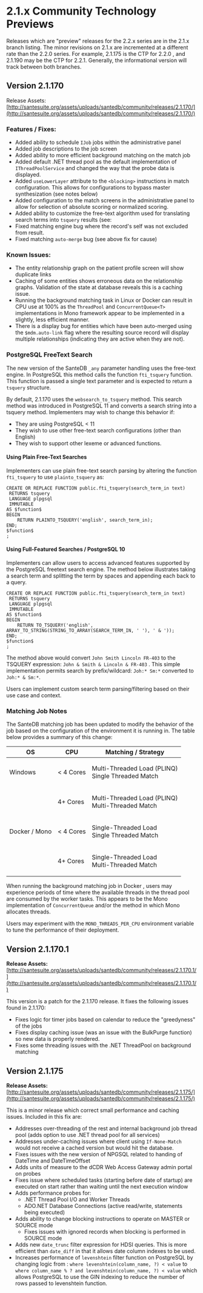 # 2.1.x Community Technology Previews

Releases which are "preview" releases for the 2.2.x series are in the 2.1.x branch listing. The minor revisions on 2.1.x are incremented at a different rate than the 2.2.0 series. For example, 2.1.175 is the CTP for 2.2.0 , and 2.1.190 may be the CTP for 2.2.1. Generally, the informational version will track between both branches.

## Version 2.1.170

Release Assets: [http://santesuite.org/assets/uploads/santedb/community/releases/2.1.170/](http://santesuite.org/assets/uploads/santedb/community/releases/2.1.170/)

### Features / Fixes:

* Added ability to schedule `IJob` jobs within the administrative panel
* Added job descriptions to the job screen
* Added ability to more efficient background matching on the match job
* Added default .NET thread pool as the default implementation of `IThreadPoolService` and changed the way that the probe data is displayed.
* Added `useLowerLayer` attribute to the `<blocking>` instructions in match configuration. This allows for configurations to bypass master synthesization (see notes below)
* Added configuration to the match screens in the administrative panel to allow for selection of absolute scoring or normalized scoring.
* Added ability to customize the free-text algorithm used for translating search terms into `tsquery` results (see:&#x20;
* Fixed matching engine bug where the record's self was not excluded from result.
* Fixed matching `auto-merge` bug (see above fix for cause)

### Known Issues:

* The entity relationship graph on the patient profile screen will show duplicate links
* Caching of some entities shows erroneous data on the relationship graphs. Validation of the state at database reveals this is a caching issue.&#x20;
* Running the background matching task in Linux or Docker can result in CPU use at 100% as the `ThreadPool` and `ConcurrentQueue<T>` implementations in Mono framework appear to be implemented in a slightly, less efficient manner.
* There is a display bug for entities which have been auto-merged using the `$mdm.auto-link` flag where the resulting source record will display multiple relationships (indicating they are active when they are not).&#x20;

### PostgreSQL FreeText Search

The new version of the SanteDB `_any` parameter handling uses the free-text engine. In PostgreSQL this method calls the function `fti_tsquery` function. This function is passed a single text parameter and is expected to return a `tsquery` structure.&#x20;

By default, 2.1.170 uses the `websearch_to_tsquery` method. This search method was introduced in PostgreSQL 11 and converts a search string into a tsquery method. Implementers may wish to change this behavior if:

* They are using PostgreSQL < 11&#x20;
* They wish to use other free-text search configurations (other than English)
* They wish to support other lexeme or advanced functions.

#### Using Plain Free-Text Searches

Implementers can use plain free-text search parsing by altering the function `fti_tsquery` to use `plainto_tsquery` as:

```
CREATE OR REPLACE FUNCTION public.fti_tsquery(search_term_in text)
 RETURNS tsquery
 LANGUAGE plpgsql
 IMMUTABLE
AS $function$
BEGIN
	RETURN PLAINTO_TSQUERY('english', search_term_in);
END;
$function$
;

```

#### Using Full-Featured Searches / PostgreSQL 10

Implementers can allow users to access advanced features supported by the PostgreSQL freetext search engine. The method below illustrates taking a search term and splitting the term by spaces and appending each back to a query.&#x20;

```
CREATE OR REPLACE FUNCTION public.fti_tsquery(search_term_in text)
 RETURNS tsquery
 LANGUAGE plpgsql
 IMMUTABLE
AS $function$
BEGIN
	RETURN TO_TSQUERY('english', ARRAY_TO_STRING(STRING_TO_ARRAY(SEARCH_TERM_IN, ' '), ' & '));
END;
$function$
;

```

The method above would convert `John Smith Lincoln FR-403` to the TSQUERY expression: `John & Smith & Lincoln & FR-403` . This simple implementation permits search by prefix/wildcard: `Joh:* Sm:*` converted to `Joh:* & Sm:*`.&#x20;

Users can implement custom search term parsing/filtering based on their use case and context.

### Matching Job Notes

The SanteDB matching job has been updated to modify the behavior of the job based on the configuration of the environment it is running in. The table below provides a summary of this change:&#x20;

| OS            | CPU       | Matching / Strategy                                         |
| ------------- | --------- | ----------------------------------------------------------- |
| Windows       | < 4 Cores | <p>Multi-Threaded Load (PLINQ)<br>Single Threaded Match</p> |
|               | 4+ Cores  | <p>Multi-Threaded Load (PLINQ)<br>Multi-Threaded Match</p>  |
| Docker / Mono | < 4 Cores | <p>Single-Threaded Load<br>Single Threaded Match</p>        |
|               | 4+ Cores  | <p>Single-Threaded Load<br>Multi-Threaded Match</p>         |

When running the background matching job in Docker , users may experience periods of time where the available threads in the thread pool are consumed by the worker tasks. This appears to be the Mono implementation of `ConcurrentQueue` and/or the method in which Mono allocates threads.&#x20;

Users may experiment with the `MONO_THREADS_PER_CPU` environment variable to tune the performance of their deployment.

## Version 2.1.170.1

**Release Assets:** [http://santesuite.org/assets/uploads/santedb/community/releases/2.1.170.1/](http://santesuite.org/assets/uploads/santedb/community/releases/2.1.170.1/)

This version is a patch for the 2.1.170 release. It fixes the following issues found in 2.1.170:

* Fixes logic for timer jobs based on calendar to reduce the "greedyness" of the jobs
* Fixes display caching issue (was an issue with the BulkPurge function) so new data is properly rendered.
* Fixes some threading issues with the .NET ThreadPool on background matching

## Version 2.1.175

**Release Assets:** [http://santesuite.org/assets/uploads/santedb/community/releases/2.1.175/](http://santesuite.org/assets/uploads/santedb/community/releases/2.1.175/)

This is a minor release which correct small performance and caching issues. Included in this fix are:

* Addresses over-threading of the rest and internal background job thread pool (adds option to use .NET thread pool for all services)
* Addresses under-caching issues where client using `If-None-Match` would not receive a cached version but would hit the database.
* Fixes issues with the new version of NPGSQL related to handing of DateTime and DateTimeOffset
* Adds units of measure to the dCDR Web Access Gateway admin portal on probes
* Fixes issue where scheduled tasks (starting before date of startup) are executed on start rather than waiting until the next execution window
* Adds performance probes for:
  * .NET Thread Pool I/O and Worker Threads
  * ADO.NET Database Connections (active read/write, statements being executed)
* Adds ability to change blocking instructions to operate on MASTER or SOURCE mode
  * Fixes issues with ignored records when blocking is performed in SOURCE mode
* Adds new `date_trunc` filter expression for HDSI queries. This is more efficient than `date_diff` in that it allows date column indexes to be used.
* Increases performance of `levenshtein` filter function on PostgreSQL by changing logic from : `where levenshtein(column_name, ?) < value` to `where column_name % ? and levenshtein(column_name, ?) < value` which allows PostgreSQL to use the GIN indexing to reduce the number of rows passed to levenshtein function.
